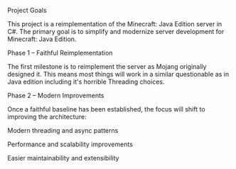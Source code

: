 Project Goals

This project is a reimplementation of the Minecraft: Java Edition server in C#.
The primary goal is to simplify and modernize server development for Minecraft: Java Edition.

Phase 1 – Faithful Reimplementation

The first milestone is to reimplement the server as Mojang originally designed it.
This means most things will work in a similar questionable as in Java edition including it's horrible Threading choices.

Phase 2 – Modern Improvements

Once a faithful baseline has been established, the focus will shift to improving the architecture:

Modern threading and async patterns

Performance and scalability improvements

Easier maintainability and extensibility

